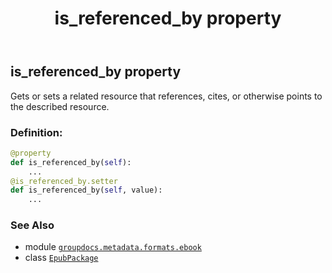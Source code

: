 ﻿---
title: is_referenced_by property
second_title: GroupDocs.Metadata for Python via .NET API References
description: 
type: docs
url: /python-net/groupdocs.metadata.formats.ebook/epubpackage/is_referenced_by/
is_root: false
weight: 410
---

## is_referenced_by property


Gets or sets a related resource that references, cites, or otherwise points to the described resource.
### Definition:
```python
@property
def is_referenced_by(self):
    ...
@is_referenced_by.setter
def is_referenced_by(self, value):
    ...
```

### See Also
* module [`groupdocs.metadata.formats.ebook`](../../)
* class [`EpubPackage`](/metadata/python-net/groupdocs.metadata.formats.ebook/epubpackage)
